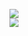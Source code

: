 [![](https://img.shields.io/badge/Made%20With-Github%20Spray-lightgrey.svg?style=for-the-badge&logo=github)](https://github.com/Annihil/github-spray#12864)  
[![](https://i.imgur.com/2DrTn0Z.gif)](https://github.com/Annihil/github-spray)
